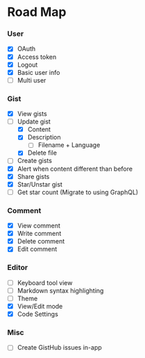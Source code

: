 # Road Map

### User
- [x] OAuth
- [x] Access token
- [x] Logout
- [x] Basic user info
- [ ] Multi user

### Gist
- [x] View gists
- [ ] Update gist
	- [x] Content
  - [x] Description
	- [ ] Filename + Language
  - [x] Delete file
- [ ] Create gists
- [x] Alert when content different than before
- [x] Share gists
- [x] Star/Unstar gist
- [ ] Get star count (Migrate to using GraphQL)

### Comment
- [x] View comment
- [x] Write comment
- [x] Delete comment
- [x] Edit comment

### Editor
- [ ] Keyboard tool view
- [ ] Markdown syntax highlighting
- [ ] Theme
- [x] View/Edit mode
- [x] Code Settings

### Misc
- [ ] Create GistHub issues in-app
